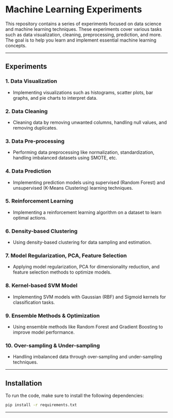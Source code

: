 # Machine Learning Experiments


This repository contains a series of experiments focused on data science and machine learning techniques. These experiments cover various tasks such as data visualization, cleaning, preprocessing, prediction, and more. The goal is to help you learn and implement essential machine learning concepts.

___

## Experiments

### 1. Data Visualization
- Implementing visualizations such as histograms, scatter plots, bar graphs, and pie charts to interpret data.

### 2. Data Cleaning
- Cleaning data by removing unwanted columns, handling null values, and removing duplicates.

### 3. Data Pre-processing
- Performing data preprocessing like normalization, standardization, handling imbalanced datasets using SMOTE, etc.

### 4. Data Prediction
- Implementing prediction models using supervised (Random Forest) and unsupervised (K-Means Clustering) learning techniques.

### 5. Reinforcement Learning
- Implementing a reinforcement learning algorithm on a dataset to learn optimal actions.

### 6. Density-based Clustering
- Using density-based clustering for data sampling and estimation.

### 7. Model Regularization, PCA, Feature Selection
- Applying model regularization, PCA for dimensionality reduction, and feature selection methods to optimize models.

### 8. Kernel-based SVM Model
- Implementing SVM models with Gaussian (RBF) and Sigmoid kernels for classification tasks.

### 9. Ensemble Methods & Optimization
- Using ensemble methods like Random Forest and Gradient Boosting to improve model performance.

### 10. Over-sampling & Under-sampling
- Handling imbalanced data through over-sampling and under-sampling techniques.

___

## Installation

To run the code, make sure to install the following dependencies:
```bash
pip install -r requirements.txt
```
___
